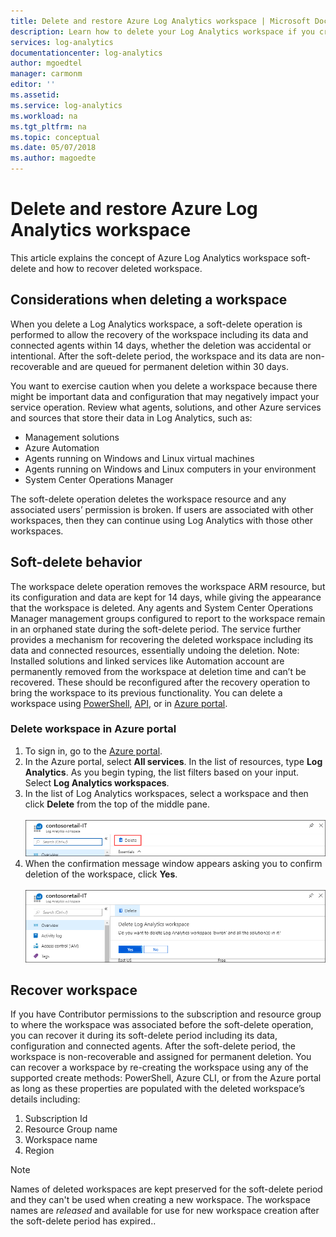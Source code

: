 ```yaml
---
title: Delete and restore Azure Log Analytics workspace | Microsoft Docs
description: Learn how to delete your Log Analytics workspace if you created one in a personal subscription or restructure your workspace model.
services: log-analytics
documentationcenter: log-analytics
author: mgoedtel
manager: carmonm
editor: ''
ms.assetid: 
ms.service: log-analytics
ms.workload: na
ms.tgt_pltfrm: na
ms.topic: conceptual
ms.date: 05/07/2018
ms.author: magoedte
---
```


# Delete and restore Azure Log Analytics workspace
This article explains the concept of Azure Log Analytics workspace soft-delete and how to recover deleted workspace. 

## Considerations when deleting a workspace
When you delete a Log Analytics workspace, a soft-delete operation is performed to allow the recovery of the workspace including its data and connected agents within 14 days, whether the deletion was accidental or intentional. After the soft-delete period, the workspace and its data are non-recoverable and are queued for permanent deletion within 30 days.

You want to exercise caution when you delete a workspace because there might be important data and configuration that may negatively impact your service operation. Review what agents, solutions, and other Azure services and sources that store their data in Log Analytics, such as:
* Management solutions
* Azure Automation
* Agents running on Windows and Linux virtual machines
* Agents running on Windows and Linux computers in your environment
* System Center Operations Manager

The soft-delete operation deletes the workspace resource and any associated users’ permission is broken. If users are associated with other workspaces, then they can continue using Log Analytics with those other workspaces.

## Soft-delete behavior
The workspace delete operation removes the workspace ARM resource, but its configuration and data are kept for 14 days, while giving the appearance that the workspace is deleted. Any agents and System Center Operations Manager management groups configured to report to the workspace remain in an orphaned state during the soft-delete period. The service further provides a mechanism for recovering the deleted workspace including its data and connected resources, essentially undoing the deletion.
Note: Installed solutions and linked services like Automation account are permanently removed from the workspace at deletion time and can’t be recovered. These should be reconfigured after the recovery operation to bring the workspace to its previous functionality. 
You can delete a workspace using [PowerShell](https://docs.microsoft.com/powershell/module/azurerm.operationalinsights/remove-azurermoperationalinsightsworkspace?view=azurermps-6.13.0), [API](https://docs.microsoft.com/en-us/rest/api/loganalytics/workspaces/delete), or in [Azure portal](https://portal.azure.com).

### Delete workspace in Azure portal
1. To sign in, go to the [Azure portal](https://portal.azure.com). 
2. In the Azure portal, select **All services**. In the list of resources, type **Log Analytics**. As you begin typing, the list filters based on your input. Select **Log Analytics workspaces**.
3. In the list of Log Analytics workspaces, select a workspace and then click **Delete**  from the top of the middle pane.<br><br> ![Delete option from Workspace properties pane](media/delete-workspace/log-analytics-delete-workspace.png)<br>  
4. When the confirmation message window appears asking you to confirm deletion of the workspace, click **Yes**.<br><br> ![Confirm deletion of workspace](media/delete-workspace/log-analytics-delete-workspace-confirm.png)

## Recover workspace
If you have Contributor permissions to the subscription and resource group to where the workspace was associated before the soft-delete operation, you can recover it during its soft-delete period including its data, configuration and connected agents. After the soft-delete period, the workspace is non-recoverable and assigned for permanent deletion.
You can recover a workspace by re-creating the workspace using any of the supported create methods: PowerShell, Azure CLI, or from the Azure portal as long as these properties are populated with the deleted workspace’s details including:
1.	Subscription Id
2.	Resource Group name
3.	Workspace name
4.	Region

> [!NOTE]
> Names of deleted workspaces are kept preserved for the soft-delete period and they can't be used when creating a new workspace. The workspace names are *released* and available for use for new workspace creation after the soft-delete period has expired..
